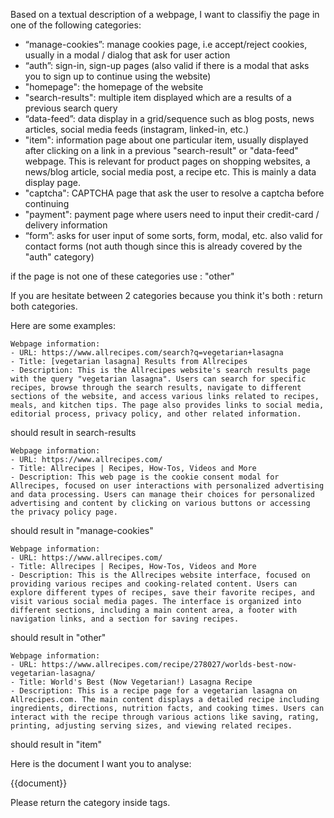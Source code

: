 Based on a textual description of a webpage, I want to classifiy the page in one of the following categories:
- “manage-cookies”: manage cookies page, i.e accept/reject cookies, usually in a modal / dialog that ask for user action
- “auth”: sign-in, sign-up pages (also valid if there is a modal that asks you to sign up to continue using the website)
- "homepage": the homepage of the website
- "search-results": multiple item displayed which are a results of a previous search query
- “data-feed”: data display in a grid/sequence such as blog posts, news articles, social media feeds (instagram, linked-in, etc.)
- "item": information page about one particular item, usually displayed after clicking on a link in a previous "search-result" or "data-feed" webpage. This is relevant for product pages on shopping websites, a news/blog article, social media post, a recipe etc. This is mainly a data display page.
- "captcha": CAPTCHA page that ask the user to resolve a captcha before continuing
- "payment": payment page where users need to input their credit-card / delivery information
- “form”: asks for user input of some sorts, form, modal, etc. also valid for contact forms (not auth though since this is already covered by the "auth" category)

if the page is not one of these categories use : "other"

If you are hesitate between 2 categories because you think it's both : return both categories.

Here are some examples:

```
Webpage information:
- URL: https://www.allrecipes.com/search?q=vegetarian+lasagna
- Title: [vegetarian lasagna] Results from Allrecipes
- Description: This is the Allrecipes website's search results page with the query "vegetarian lasagna". Users can search for specific recipes, browse through the search results, navigate to different sections of the website, and access various links related to recipes, meals, and kitchen tips. The page also provides links to social media, editorial process, privacy policy, and other related information.
```
should result in <document-category>search-results</document-category>


```
Webpage information:
- URL: https://www.allrecipes.com/
- Title: Allrecipes | Recipes, How-Tos, Videos and More
- Description: This web page is the cookie consent modal for Allrecipes, focused on user interactions with personalized advertising and data processing. Users can manage their choices for personalized advertising and content by clicking on various buttons or accessing the privacy policy page.
```
should result in <document-category>"manage-cookies"</document-category>


```
Webpage information:
- URL: https://www.allrecipes.com/
- Title: Allrecipes | Recipes, How-Tos, Videos and More
- Description: This is the Allrecipes website interface, focused on providing various recipes and cooking-related content. Users can explore different types of recipes, save their favorite recipes, and visit various social media pages. The interface is organized into different sections, including a main content area, a footer with navigation links, and a section for saving recipes.
```
should result in <document-category>"other"</document-category>


```
Webpage information:
- URL: https://www.allrecipes.com/recipe/278027/worlds-best-now-vegetarian-lasagna/
- Title: World's Best (Now Vegetarian!) Lasagna Recipe
- Description: This is a recipe page for a vegetarian lasagna on Allrecipes.com. The main content displays a detailed recipe including ingredients, directions, nutrition facts, and cooking times. Users can interact with the recipe through various actions like saving, rating, printing, adjusting serving sizes, and viewing related recipes.
```

should result in <document-category>"item"</document-category>

Here is the document I want you to analyse:

<document> {{document}} </document>

Please return the category inside <document-category> tags.
